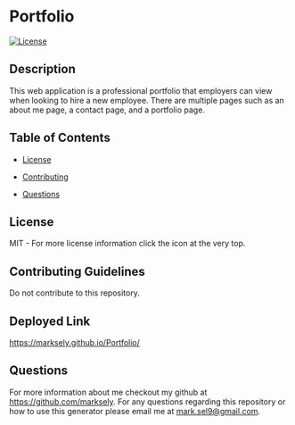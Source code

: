 # Portfolio

[![License](https://img.shields.io/badge/License-MIT-yellow.svg)](https://opensource.org/licenses/MIT)

## Description

This web application is a professional portfolio that employers can view when looking to hire a new employee. There are multiple pages such as an about me page, a contact page, and a portfolio page.

## Table of Contents

- [License](#license)

- [Contributing](#contributing)

- [Questions](#questions)

## License

MIT - For more license information click the icon at the very top.

## Contributing Guidelines

Do not contribute to this repository.

## Deployed Link

https://marksely.github.io/Portfolio/

## Questions

For more information about me checkout my github at https://github.com/marksely. For any questions regarding this repository or how to use this generator please email me at mark.sel9@gmail.com.
